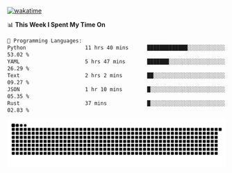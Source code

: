 [![wakatime](https://wakatime.com/badge/user/384f91c6-4eee-411f-8f3b-1b691f58a544.svg)](https://wakatime.com/@384f91c6-4eee-411f-8f3b-1b691f58a544)

<!--START_SECTION:waka-->
📊 **This Week I Spent My Time On** 

```text
💬 Programming Languages: 
Python                   11 hrs 40 mins      █████████████░░░░░░░░░░░░   53.02 % 
YAML                     5 hrs 47 mins       ███████░░░░░░░░░░░░░░░░░░   26.29 % 
Text                     2 hrs 2 mins        ██░░░░░░░░░░░░░░░░░░░░░░░   09.27 % 
JSON                     1 hr 10 mins        █░░░░░░░░░░░░░░░░░░░░░░░░   05.35 % 
Rust                     37 mins             █░░░░░░░░░░░░░░░░░░░░░░░░   02.83 % 
```


<!--END_SECTION:waka-->

<picture>
  <source media="(prefers-color-scheme: dark)" srcset="https://raw.githubusercontent.com/fuwx295/fuwx295/output/github-contribution-grid-snake-dark.svg">
  <source media="(prefers-color-scheme: light)" srcset="https://raw.githubusercontent.com/fuwx295/fuwx295/output/github-contribution-grid-snake.svg">
  <img alt="github contribution grid snake animation" src="https://raw.githubusercontent.com/fuwx295/fuwx295/output/github-contribution-grid-snake.svg">
</picture>
